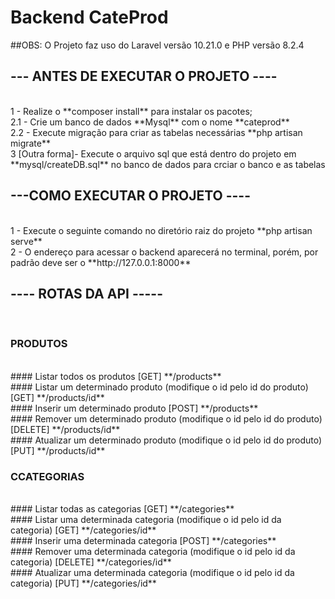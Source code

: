 # Backend CateProd

##OBS: O Projeto faz uso do Laravel versão 10.21.0 e PHP versão 8.2.4

## --- ANTES DE EXECUTAR O PROJETO ----
<br />
1 - Realize o **composer  install** para instalar os pacotes;
<br />
2.1 - Crie um banco de dados **Mysql** com o nome **cateprod**
<br />
2.2 - Execute migração para criar as tabelas necessárias **php artisan migrate**
<br />
3 [Outra forma]- Execute o arquivo sql que está dentro do projeto em **mysql/createDB.sql** no banco de dados para crciar o banco e as tabelas

## ---COMO EXECUTAR O PROJETO ----
<br />
1 - Execute o seguinte comando no diretório raiz do projeto **php artisan serve**
<br />
2 - O endereço para acessar o backend aparecerá no terminal, porém, por padrão deve ser o **http://127.0.0.1:8000**

## ---- ROTAS DA API -----
<br />

### PRODUTOS

<br />
#### Listar todos os produtos [GET]
**/products**
<br />
#### Listar um determinado produto (modifique o id pelo id do produto) [GET]
**/products/id**
<br />
#### Inserir um determinado produto [POST]
**/products**
<br />
#### Remover um determinado produto (modifique o id pelo id do produto) [DELETE]
**/products/id**
<br />
#### Atualizar um determinado produto (modifique o id pelo id do produto) [PUT]
**/products/id**


### CCATEGORIAS

<br />
#### Listar todas as categorias [GET]
**/categories**
<br />
#### Listar uma determinada categoria (modifique o id pelo id da categoria) [GET]
**/categories/id**
<br />
#### Inserir uma determinada categoria [POST]
**/categories**
<br />
#### Remover uma determinada categoria (modifique o id pelo id da categoria) [DELETE]
**/categories/id**
<br />
#### Atualizar uma determinada categoria (modifique o id pelo id da categoria) [PUT]
**/categories/id**
